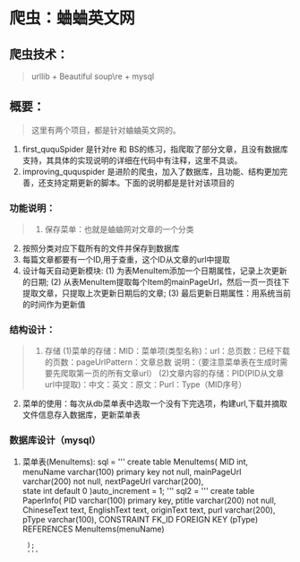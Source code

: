# 爬虫：蛐蛐英文网

## 爬虫技术：
> urllib + Beautiful soup\re + mysql 

## 概要：
> 这里有两个项目，都是针对蛐蛐英文网的。
1. first_ququSpider 是针对re 和 BS的练习，指爬取了部分文章，且没有数据库支持，其具体的实现说明的详细在代码中有注释，这里不具谈。
2. improving_ququspider 是进阶的爬虫，加入了数据库，且功能、结构更加完善，还支持定期更新的脚本。下面的说明都是是针对该项目的

### 功能说明：
> 1. 保存菜单：也就是蛐蛐网对文章的一个分类
  2. 按照分类对应下载所有的文件并保存到数据库
  3. 每篇文章都要有一个ID,用于查重，这个ID从文章的url中提取
  4. 设计每天自动更新模块:
	(1) 为表MenuItem添加一个日期属性，记录上次更新的日期;
	(2) 从表MenuItem提取每个Item的mainPageUrl，然后一页一页往下提取文章，只提取上次更新日期后的文章;
	(3) 最后更新日期属性：用系统当前的时间作为更新值

### 结构设计：
> 1. 存储
(1)菜单的存储：MID：菜单项(类型名称)：url：总页数：已经下载的页数：pageUrlPattern：文章总数
	说明：（要注意菜单表在生成时需要先爬取第一页的所有文章url）
(2)文章内容的存储：PID(PID从文章url中提取)：中文：英文：原文：Purl：Type（MID序号）
  2. 菜单的使用：每次从db菜单表中选取一个没有下完选项，构建url,下载并摘取文件信息存入数据库，更新菜单表

### 数据库设计（mysql）
1. 菜单表(MenuItems):
    sql = '''
   	create table MenuItems(
            MID int,
            menuName varchar(100) primary key not null,
            mainPageUrl varchar(200) not null,
            nextPageUrl varchar(200),	
            state int default 0
        )auto_increment = 1;
        '''
    sql2 = '''
     	 create table PaperInfo(
            PID varchar(100) primary key,
            ptitle varchar(200) not null,
            ChineseText text,
            EnglishText text,
            originText  text,
            purl  varchar(200),
            pType varchar(100),
            CONSTRAINT FK_ID FOREIGN KEY (pType) REFERENCES MenuItems(menuName)

        );
        '''


